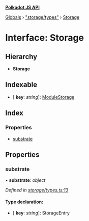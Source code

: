**[Polkadot JS API](../README.md)**

[Globals](../globals.md) › [&quot;storage/types&quot;](../modules/_storage_types_.md) › [Storage](_storage_types_.storage.md)

# Interface: Storage

## Hierarchy

* **Storage**

## Indexable

* \[ **key**: *string*\]: [ModuleStorage](_storage_types_.modulestorage.md)

## Index

### Properties

* [substrate](_storage_types_.storage.md#substrate)

## Properties

###  substrate

• **substrate**: *object*

*Defined in [storage/types.ts:13](https://github.com/polkadot-js/api/blob/134c4b6/packages/api-metadata/src/storage/types.ts#L13)*

#### Type declaration:

* \[ **key**: *string*\]: StorageEntry